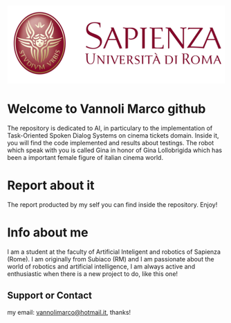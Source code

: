 ![Alt text](https://github.com/vannolimarco/Spoken-Dialog-Systems-cinema-tickets-domain/blob/master/logo-sapienza-new.jpg?raw=true "Title")

# Welcome to Vannoli Marco github 
The repository is dedicated to AI, in particulary to the implementation of Task-Oriented Spoken Dialog Systems on cinema tickets domain. Inside it, you will find the code implemented and results about testings. The robot which speak with you is called Gina in honor of Gina Lollobrigida which has been a important female figure of italian cinema world.

# Report about it
The report producted by my self you can find inside the repository. Enjoy!

# Info about me
I am a student at the faculty of Artificial Inteligent and robotics of Sapienza (Rome). I am originally from Subiaco (RM) and I am passionate about the world of robotics and artificial intelligence, I am always active and enthusiastic when there is a new project to do, like this one!

## Support or Contact
my email: vannolimarco@hotmail.it, thanks!

